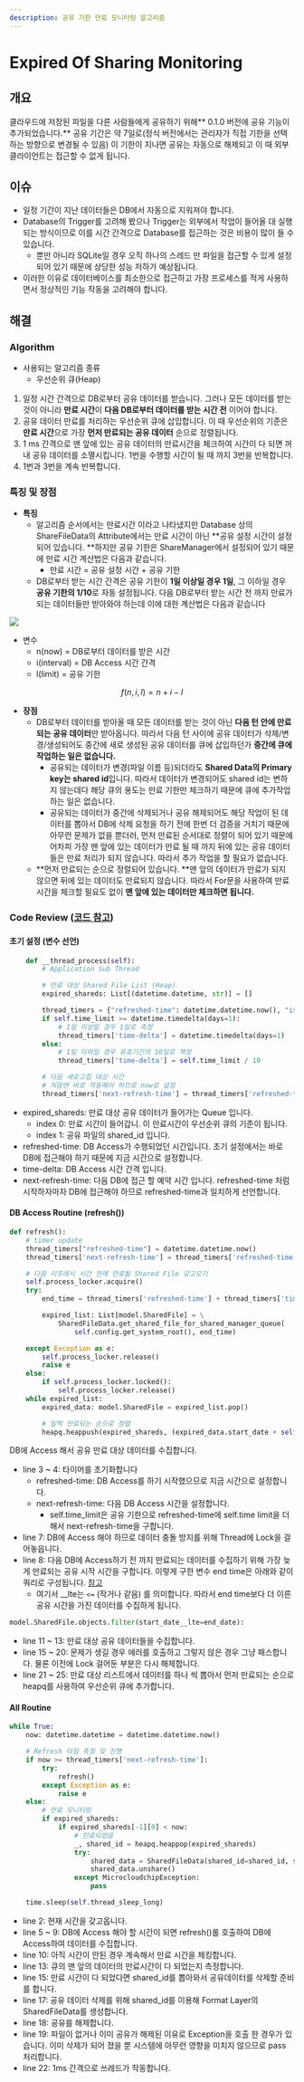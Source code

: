 ```yaml
---
description: 공유 기한 만료 모니터링 알고리즘
---
```


# Expired Of Sharing Monitoring

## 개요

클라우드에 저장된 파일을 다른 사람들에게 공유하기 위해** 0.1.0 버전에 공유 기능이 추가되었습니다.** 공유 기간은 약 7일로(정식 버전에서는 관리자가 직접 기한을 선택하는 방향으로 변경될 수 있음) 이 기한이 지나면 공유는 자동으로 해제되고 이 때 외부 클라이언트는 접근할 수 없게 됩니다.

## 이슈

* 일정 기간이 지난 데이터들은 DB에서 자동으로 지워져야 합니다.
* Database의 Trigger를 고려해 봤으나 Trigger는 외부에서 작업이 들어올 대 실행되는 방식이므로 이를 시간 간격으로 Database를 접근하는 것은 비용이 많이 들 수 있습니다.
  * 뿐만 아니라 SQLite일 경우 오직 하나의 스레드 만 파일을 접근할 수 있게 설정되어 있기 때문에 상당한 성능 저하가 예상됩니다.
* 이러한 이유로 데이터베이스를 최소한으로 접근하고 가장 프로세스를 적게 사용하면서 정상적인 기능 작동을 고려해야 합니다.

## 해결

### Algorithm

* 사용되는 알고리즘 종류
  * 우선순위 큐(Heap)

1. 일정 시간 간격으로 DB로부터 공유 데이터를 받습니다.  그러나 모든 데이터를 받는 것이 아니라 **만료 시간**이 **다음 DB로부터 데이터를 받는 시간 전** 이어야 합니다.
2. 공유 데이터 만료를 처리하는 우선순위 큐에 삽입합니다. 이 때 우선순위의 기준은 **만료 시간**으로 가장 **먼저 만료되는 공유 데이터** 순으로 정렬됩니다.
3. 1 ms 간격으로 맨 앞에 있는 공유 데이터의 만료시간을 체크하여 시간이 다 되면 꺼내 공유 데이터를 소멸시킵니다. 1번을 수행할 시간이 될 때 까지 3번을 반복합니다.
4. 1번과 3번을 계속 반복합니다.

### 특징 및 장점

* **특징**
  * 알고리즘 순서에서는 만료시간 이라고 나타냈지만  Database 상의 ShareFileData의 Attribute에서는 만료 시간이 아닌 **공유 설정 시간이 설정되어 있습니다.  **하지만 공유 기한은 ShareManager에서 설정되어 있기 때문에 만료 시간 계산법은 다음과 같습니다.
    * 만료 시간 = 공유 설정 시간 + 공유 기한
  * DB로부터 받는 시간 간격은 공유 기한이 **1일 이상일 경우 1일**, 그 이하일 경우 **공유 기한의 1/10**로 자동 설정됩니다. 다음 DB로부터 받는 시간 전 까지 만료가 되는 데이터들만 받아와야 하는데 이에 대한 계산법은 다음과 같습니다

![](<../../.gitbook/assets/image (28).png>)

* 변수
  * n(now) = DB로부터 데이터를 받은 시간
  * i(interval) = DB Access 시간 간격
  * l(limit) = 공유 기한

$$
f(n, i, l) = n + i - l
$$

* **장점**
  * DB로부터 데이터를 받아올 때 모든 데이터를 받는 것이 아닌 **다음 턴 안에 만료되는 공유 데이터**만 받아옵니다. 따라서 다음 턴 사이에 공유 데이터가 삭제/변경/생성되어도 중간에 새로 생성된 공유 데이터를 큐에 삽입하던가 **중간에 큐에 작업하는 일은 없습니다.**
    * 공유되는 데이터가 변경(파일 이름 등)되더라도 **Shared Data의 Primary key는 shared id**입니다. 따라서 데이터가 변경되어도 shared id는 변하지 않는데다 해당 큐의 용도는 만료 기한만 체크하기 때문에 큐에 추가작업하는 일은 없습니다.
    * 공유되는 데이터가 중간에 삭제되거나 공유 해제되어도 해당 작업이 된 데이터를 뽑아서 DB에 삭제 요청을 하기 전에 한번 더 검증을 거치기 때문에 아무런 문제가 없을 뿐더러, 먼저 만료된 순서대로 정렬이 되어 있기 때문에 어차피 가장 맨 앞에 있는 데이터가 만료 될 때 까지 뒤에 있는 공유 데이터들은 만료 처리가 되지 않습니다. 따라서 추가 작업을 할 필요가 없습니다.
  * **먼저 만료되는 순으로 정렬되어 있습니다. **맨 앞의 데이터가 만료가 되지 않으면 뒤에 있는 데이터도 만료되지 않습니다. 따라서 For문을 사용하여 만료 시간을 체크할 필요도 없이 **맨 앞에 있는 데이터만 체크하면 됩니다.**

### Code Review ([코드 참고](https://github.com/SweetCase-Cobalto/microcloudchip-natural/blob/master/app/server/module/manager/share_manager.py#L135-L204))

#### 초기 설정 (변수 선언)

```python
    def __thread_process(self):
        # Application Sub Thread

        # 만료 대상 Shared File List (Heap)
        expired_shareds: List[(datetime.datetime, str)] = []

        thread_timers = {"refreshed-time": datetime.datetime.now(), "is-first": True}
        if self.time_limit >= datetime.timedelta(days=1):
            # 1일 이상일 경우 1일로 측정
            thread_timers['time-delta'] = datetime.timedelta(days=1)
        else:
            # 1일 이하일 경우 유효기간의 10일로 책정
            thread_timers['time-delta'] = self.time_limit / 10

        # 다음 새로고침 대상 시간
        # 처음엔 바로 작동해야 하므로 now로 설정
        thread_timers['next-refresh-time'] = thread_timers['refreshed-time']
```

* expired_shareds: 만료 대상 공유 데이터가 들어가는 Queue 입니다.
  * index 0: 만료 시간이 들어갑니. 이 만료시간이 우선순위 큐의 기준이 됩니다.
  * index 1: 공유 파일의  shared_id 입니다.
* refreshed-time: DB Access가 수행되었던 시간입니다. 초기 설정에서는 바로 DB에 접근해야 하기 때문에 지금 시간으로 설정합니다.
* time-delta: DB Access 시간 간격 입니다.
* next-refresh-time: 다음 DB에 접근 할 예약 시간 입니다. refreshed-time 처럼 시작하자마자 DB에 접근해야 하므로 refreshed-time과 일치하게 선언합니다.

#### DB Access Routine (refresh())

```python
def refresh():
    # timer update
    thread_timers["refreshed-time"] = datetime.datetime.now()
    thread_timers['next-refresh-time'] = thread_timers['refreshed-time'] + thread_timers['time-delta']

    # 다음 리프레시 시간 전에 만료될 Shared File 갖고오기
    self.process_locker.acquire()
    try:
        end_time = thread_timers['refreshed-time'] + thread_timers['time-delta'] - self.time_limit

        expired_list: List[model.SharedFile] = \
            SharedFileData.get_shared_file_for_shared_manager_queue(
                self.config.get_system_root(), end_time)

    except Exception as e:
        self.process_locker.release()
        raise e
    else:
        if self.process_locker.locked():
            self.process_locker.release()
    while expired_list:
        expired_data: model.SharedFile = expired_list.pop()

        # 일찍 만료되는 순으로 정렬
        heapq.heappush(expired_shareds, (expired_data.start_date + self.time_limit, expired_data.shared_id))
```

DB에 Access 해서 공유 만료 대상 데이터를 수집합니다.

* line 3 \~ 4: 타이머를 초기화합니다
  * refreshed-time: DB Access를 하기 시작했으므로 지금 시간으로 설정합니다.
  * next-refresh-time: 다음 DB Access 시간을 설정합니다.
    * self.time_limit은 공유 기한으로 refreshed-time에 self.time limit을 더해서 next-refresh-time을 구합니다.
* line 7: DB에 Access 해야 하므로 데이터 충돌 방지를 위해 Thread에 Lock을 걸어놓읍니다.
* line 8: 다음 DB에 Access하기 전 까지 만료되는 데이터를 수집하기 위해 가장 늦게 만료되는 공유 시작 시간을 구합니다. 이렇게 구한 변수 end time은 아래와 같이 쿼리로 구성됩니다. [참고](expired-of-sharing-monitoring.md#undefined-2)
  * 여기서 \__lte는 `<=` (작거나 같음) 를 의미합니다. 따라서 end time보다 더 이른 공유 시간을 가진 데이터를 수집하게 됩니다.

```python
model.SharedFile.objects.filter(start_date__lte=end_date):
```

* line 11 \~ 13: 만료 대상 공유 데이터들을 수집합니다.
* line 15 \~ 20: 문제가 생길 경우 에러를 호출하고 그렇지 않은 경우 그냥 패스합니다. 물론 이전에 Lock 걸어둔 부분은 다시 해제합니다.
* line 21 \~ 25: 만료 대상 리스트에서 데이터를 하나 씩 뽑아서 먼저 만료되는 순으로 heapq를 사용하여 우선순위 큐에 추가합니다.

#### All Routine

```python
while True:
    now: datetime.datetime = datetime.datetime.now()

    # Refresh 타임 측정 및 진행
    if now >= thread_timers['next-refresh-time']:
        try:
            refresh()
        except Exception as e:
            raise e
    else:
        # 만료 모니터링
        if expired_shareds:
            if expired_shareds[-1][0] < now:
                # 만료되었음
                _, shared_id = heapq.heappop(expired_shareds)
                try:
                    shared_data = SharedFileData(shared_id=shared_id, system_root=self.config.system_root)()
                    shared_data.unshare()
                except MicrocloudchipException:
                    pass

    time.sleep(self.thread_sleep_long)
```

* line 2: 현재 시간을 갖고옵니다.
* line 5 \~ 9: DB에 Access 해야 할 시간이 되면 refresh()롤 호출하여 DB에 Access하여 데이터를 수집합니다.
* line 10: 아직 시간이 안된 경우 계속해서 만료 시간을 체킹합니다.
* line 13: 큐의 맨 앞의 데이터의 만료시간이 다 되었는지 측정합니다.
* line 15: 만료 시간이 다 되었다면 shared_id를 뽑아와서 공유데이터를 삭제할 준비를 합니다.
* line 17: 공유 데이터 삭제를 위해 shared_id를 이용해 Format Layer의 SharedFileData를 생성합니다.
* line 18: 공유를 해제합니다.
* line 19: 파일이 없거나 이미 공유가 해제된 이유로 Exception을 호출 한 경우가 있습니다. 이미 삭제가 되어 졌을 뿐 시스템에 아무런 영향을 미치지 않으므로  pass 처리합니다.
* line 22: 1ms 간격으로 쓰레드가 작동합니다.
